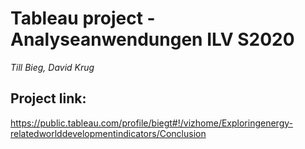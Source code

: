 # Tableau project - Analyseanwendungen ILV S2020
*Till Bieg, David Krug*

## Project link:
https://public.tableau.com/profile/biegt#!/vizhome/Exploringenergy-relatedworlddevelopmentindicators/Conclusion
